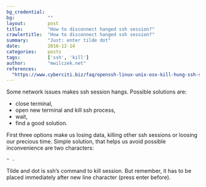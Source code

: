 ```yaml
---
bg_credential:
bg:            ""
layout:        post
title:         "How to disconnect hanged ssh session?"
crawlertitle:  "How to disconnect hanged ssh session?"
summary:       "Just: enter tilde dot"
date:          2016-12-14
categories:    posts
tags:          ['ssh', 'kill']
author:        "mwilczek.net"
references:
  "https://www.cyberciti.biz/faq/openssh-linux-unix-osx-kill-hung-ssh-session/":
---
```


Some network issues makes ssh session hangs. Possible solutions are:

- close terminal,
- open new terminal and kill ssh process,
- wait,
- find a good solution.

First three options make us losing data, killing other ssh sessions or loosing our precious time. Simple solution, that helps us avoid possible inconvenience are two characters:

```bash
~ .
```

Tilde and dot is ssh’s command to kill session. But remember, it has to be placed immediately after new line character (press enter before).

